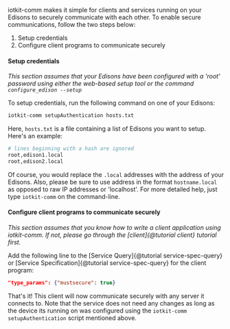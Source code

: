 iotkit-comm makes it simple for clients and services running on your Edisons to securely communicate with each other.
 To enable secure communications, follow the two steps below:
 1. Setup credentials
 2. Configure client programs to communicate securely

#### Setup credentials

*This section assumes that your Edisons have been configured with a 'root' password using either the web-based
setup tool or the command `configure_edison --setup`*

To setup credentials, run the following command on one of your Edisons:
```sh
iotkit-comm setupAuthentication hosts.txt
```

Here, `hosts.txt` is a file containing a list of Edisons you want to setup. Here's an example:
```sh
# lines beginning with a hash are ignored
root,edison1.local
root,edison2.local
```

Of course, you would replace the `.local` addresses with the address of your Edisons. Also, please be sure to use
address in the format `hostname.local` as opposed to raw IP addresses or 'localhost'. For more detailed help, just
type `iotkit-comm` on the command-line.

#### Configure client programs to communicate securely

 *This section assumes that you know how to write a client application using iotkit-comm. If not,
 please go through the [client]{@tutorial client} tutorial first.*

Add the following line to the [Service Query]{@tutorial service-spec-query} or
[Service Specification]{@tutorial service-spec-query} for the client program:

```json
"type_params": {"mustsecure": true}
```

That's it! This client will now communicate securely with any server it connects to. Note that the service does not
need any changes as long as the device its running on was configured using the `iotkit-comm setupAuthentication` script
mentioned above.
